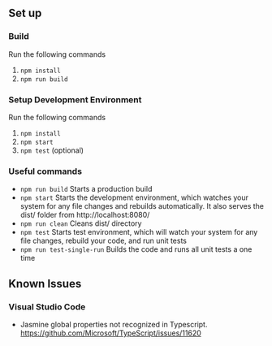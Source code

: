 ## Set up

### Build
Run the following commands
1. `npm install`
2. `npm run build`

### Setup Development Environment
Run the following commands
1. `npm install`
2. `npm start`
3. `npm test` (optional)

### Useful commands
* `npm run build` Starts a production build
* `npm start` Starts the development environment, which watches your 
system for any file changes and rebuilds automatically. It also serves
the dist/ folder from http://localhost:8080/
* `npm run clean` Cleans dist/ directory
* `npm test` Starts test environment, which will watch your system for 
any file changes, rebuild your code, and run unit tests
* `npm run test-single-run` Builds the code and runs all unit tests a
one time

## Known Issues

### Visual Studio Code
* Jasmine global properties not recognized in Typescript. https://github.com/Microsoft/TypeScript/issues/11620